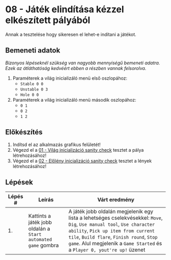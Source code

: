 # 08 - Játék elindítása kézzel elkészített pályából

Annak a tesztelése hogy sikeresen el lehet-e indítani a játékot.

## Bemeneti adatok
*Bizonyos lépéseknél szükség van nagyobb mennyiségű bemeneti adatra.
Ezek az átláthatóság kedvéért ebben a részben vannak felsorolva.*

1. Paraméterek a világ inicializáló menü első oszlopához:
    * `Stable 0 0`
    * `Unstable 0 3`
    * `Hole 0 0`
2. Paraméterek a világ inicializáló menü második oszlopához:
    * `0 1`
    * `0 2`
    * `1 2`

## Előkészítés

1. Indítsd el az alkalmazás grafikus felületét!
2. Végezd el a [01 - Világ inicializáció sanity check](01%20-%20Világ%20inicializáció%20sanity%20check.md) tesztet a pálya létrehozásához!
3. Végezd el a [02 - Előlény inicializáció sanity check](03%20-%20Élőlény%20inicializáció%20sanity%20check.md) tesztet a lények létrehozásához!

## Lépések

| Lépés # | Leírás | Várt eredmény |
| ------- | ------ | ------------- |
| 1. | Kattints a játék jobb oldalán a `Start automated game` gombra | A játék jobb oldalán megjelenik egy lista a lehetséges cselekvésekkel: `Move`, `Dig`, `Use manual tool`, `Use character ability`, `Pick up item from current tile`, `Build flare`, `Finish round`, `Stop game`. Alul megjelenik a `Game Started` és a `Player 0, yout're up!` üzenet  |